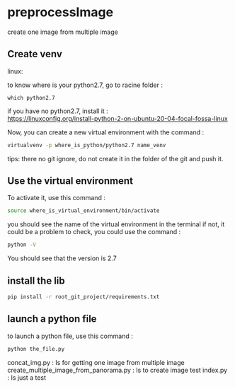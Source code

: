 # preprocessImage
create one image from multiple image

## Create venv
linux: 

to know where is your python2.7, go to racine folder :
```
which python2.7
```
if you have no python2.7, install it : <br />
https://linuxconfig.org/install-python-2-on-ubuntu-20-04-focal-fossa-linux

Now, you can create a new virtual environment with the command :

```bash
virtualvenv -p where_is_python/python2.7 name_venv
```
tips: there no git ignore, do not create it in the folder of the git and push it. <br />

## Use the virtual environment
To activate it, use this command :
```bash
source where_is_virtual_environment/bin/activate
```

you should see the name of the virtual environment in the terminal
if not, it could be a problem
to check, you could use the command :
```bash
python -V
```
You should see that the version is 2.7

## install the lib
```bash
pip install -r root_git_project/requirements.txt
```

## launch a python file
to launch a python file, use this command :
```bash
python the_file.py 
```

concat_img.py : Is for getting one image from multiple image
create_multiple_image_from_panorama.py : Is to create image test
index.py : Is just a test









